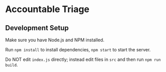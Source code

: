 # Accountable Triage

## Development Setup

Make sure you have Node.js and NPM installed.

Run `npm install` to install dependencies, `npm start` to start the server.

Do NOT edit `index.js` directly; instead edit files in `src` and then run `npm
run build`.
